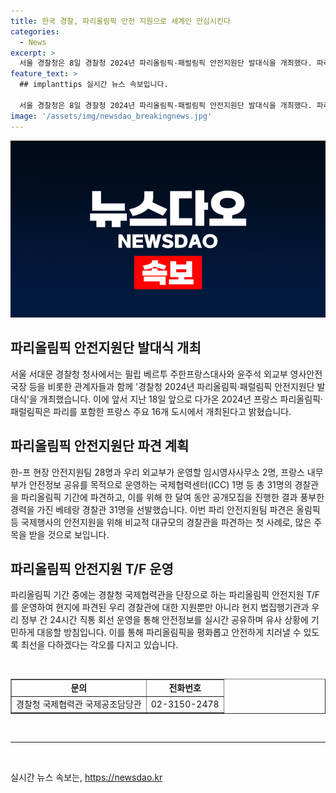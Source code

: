 ```yaml
---
title: 한국 경찰, 파리올림픽 안전 지원으로 세계인 안심시킨다
categories:
  - News
excerpt: >
  서울 경찰청은 8일 경찰청 2024년 파리올림픽·패럴림픽 안전지원단 발대식을 개최했다. 파리올림픽은 26일부터 9월 8일까지 개최되며, 대한민국은 31명의 경찰관을 파견하여 올림픽 기간 동안 안전을 지원한다. 이는 올림픽 등 국제행사의 안전을 위해 대규모 파견되는 경찰관의 첫 사례이며, 현지에서 우리 경찰관을 지원하고 안전정보를 실시간 공유하는 파리올림픽 안전지원 T/F를 운영할 예정이다.
feature_text: >
  ## implanttips 실시간 뉴스 속보입니다.

  서울 경찰청은 8일 경찰청 2024년 파리올림픽·패럴림픽 안전지원단 발대식을 개최했다. 파리올림픽은 26일부터 9월 8일까지 개최되며, 대한민국은 31명의 경찰관을 파견하여 올림픽 기간 동안 안전을 지원한다. 이는 올림픽 등 국제행사의 안전을 위해 대규모 파견되는 경찰관의 첫 사례이며, 현지에서 우리 경찰관을 지원하고 안전정보를 실시간 공유하는 파리올림픽 안전지원 T/F를 운영할 예정이다.
image: '/assets/img/newsdao_breakingnews.jpg'
---
```


<p><img src="/assets/img/newsdao_breakingnews.jpg" alt="implanttips 속보" /></p>

<h2 data-ke-size="size26">파리올림픽 안전지원단 발대식 개최</h2>

<p data-ke-size="size16">서울 서대문 경찰청 청사에서는 필립 베르투 주한프랑스대사와 윤주석 외교부 영사안전국장 등을 비롯한 관계자들과 함께 '경찰청 2024년 파리올림픽·패럴림픽 안전지원단 발대식'을 개최했습니다. 이에 앞서 지난 18일 앞으로 다가온 2024년 프랑스 파리올림픽·패럴림픽은 파리를 포함한 프랑스 주요 16개 도시에서 개최된다고 밝혔습니다.</p>

<h2 data-ke-size="size26">파리올림픽 안전지원단 파견 계획</h2>

<p data-ke-size="size16">한-프 현장 안전지원팀 28명과 우리 외교부가 운영할 임시영사사무소 2명, 프랑스 내무부가 안전정보 공유를 목적으로 운영하는 국제협력센터(ICC) 1명 등 총 31명의 경찰관을 파리올림픽 기간에 파견하고, 이를 위해 한 달여 동안 공개모집을 진행한 결과 풍부한 경력을 가진 베테랑 경찰관 31명을 선발했습니다. 이번 파리 안전지원팀 파견은 올림픽 등 국제행사의 안전지원을 위해 비교적 대규모의 경찰관을 파견하는 첫 사례로, 많은 주목을 받을 것으로 보입니다.</p>

<h2 data-ke-size="size26">파리올림픽 안전지원 T/F 운영</h2>

<p data-ke-size="size16">파리올림픽 기간 중에는 경찰청 국제협력관을 단장으로 하는 파리올림픽 안전지원 T/F를 운영하여 현지에 파견된 우리 경찰관에 대한 지원뿐만 아니라 현지 법집행기관과 우리 정부 간 24시간 직통 회선 운영을 통해 안전정보를 실시간 공유하며 유사 상황에 기민하게 대응할 방침입니다. 이를 통해 파리올림픽을 평화롭고 안전하게 치러낼 수 있도록 최선을 다하겠다는 각오를 다지고 있습니다.</p>

<p data-ke-size="size16">&nbsp;</p>

<table style="width: 100%;" border="1">
<tbody>
<tr>
<td style="text-align: center; height: 17px;"><b>문의</b></td>
<td style="text-align: center; height: 17px;"><b>전화번호</b></td>
</tr>
<tr>
<td style="text-align: center; height: 17px;">경찰청 국제협력관 국제공조담당관</td>
<td style="text-align: center; height: 17px;">02-3150-2478</td>
</tr>
</tbody>
</table>

<p data-ke-size="size16">&nbsp;</p>

<hr>

<p data-ke-size="size16">&nbsp;</p>
실시간 뉴스 속보는, <a href="https://newsdao.kr" rel="dofollow">https://newsdao.kr</a>


